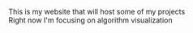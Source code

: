 This is my website that will host some of my projects <br/>
Right now I'm focusing on algorithm visualization
